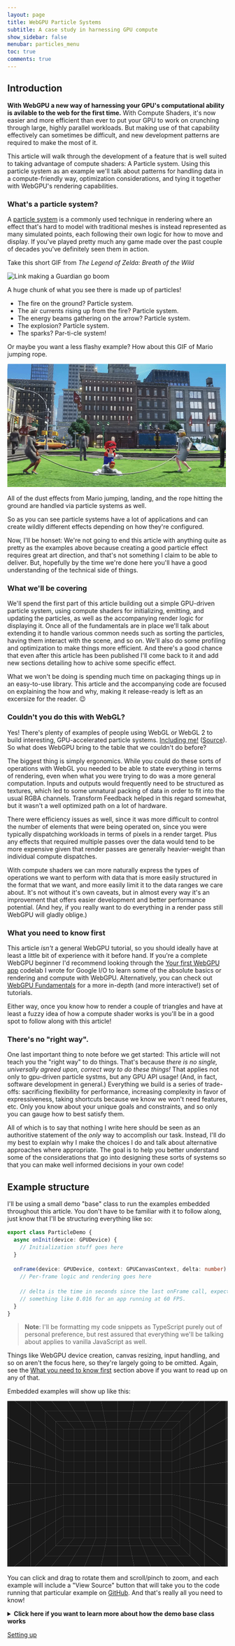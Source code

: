 ```yaml
---
layout: page
title: WebGPU Particle Systems
subtitle: A case study in harnessing GPU compute
show_sidebar: false
menubar: particles_menu
toc: true
comments: true
---
```


<link rel="stylesheet" href="particles.css">
<script src='embedded-demos.js'></script>

## Introduction

**With WebGPU a new way of harnessing your GPU's computational ability is avilable to the web for the first time.** With Compute Shaders, it's now easier and more efficient than ever to put your GPU to work on crunching through large, highly parallel workloads. But making use of that capability effectively can sometimes be difficult, and new development patterns are required to make the most of it.

This article will walk through the development of a feature that is well suited to taking advantage of compute shaders: A Particle system. Using this particle system as an example we'll talk about patterns for handling data in a compute-friendly way, optimization considerations, and tying it together with WebGPU's rendering capabilities.

### What's a particle system?
A [particle system](https://en.wikipedia.org/wiki/Particle_system) is a commonly used technique in rendering where an effect that's hard to model with traditional meshes is instead represented as many simulated points, each following their own logic for how to move and display. If you've played pretty much any game made over the past couple of decades you've definitely seen them in action.

Take this short GIF from _The Legend of Zelda: Breath of the Wild_

![Link making a Guardian go boom](media/zelda-explode.gif)

A huge chunk of what you see there is made up of particles!

 - The fire on the ground? Particle system.
 - The air currents rising up from the fire? Particle system.
 - The energy beams gathering on the arrow? Particle system.
 - The explosion? Particle system.
 - The sparks? Par-ti-cle system!

Or maybe you want a less flashy example? How about this GIF of Mario jumping rope.

![Mario jumping over a jump rope](media/mario-jump.gif)

All of the dust effects from Mario jumping, landing, and the rope hitting the ground are handled via particle systems as well.

So as you can see particle systems have a lot of applications and can create wildly different effects depending on how they're configured.

Now, I'll be honset: We're not going to end this article with anything quite as pretty as the examples above because creating a good particle effect requires great art direction, and that's not something I claim to be able to deliver. But, hopefully by the time we're done here you'll have a good understanding of the technical side of things.

### What we'll be covering
We'll spend the first part of this article building out a simple GPU-driven particle system, using compute shaders for initializing, emitting, and updating the particles, as well as the accompanying render logic for displaying it. Once all of the fundamentals are in place we'll talk about extending it to handle various common needs such as sorting the particles, having them interact with the scene, and so on. We'll also do some profiling and optimization to make things more efficient. And there's a good chance that even after this article has been published I'll come back to it and add new sections detailing how to achive some specific effect.

What we won't be doing is spending much time on packaging things up in an easy-to-use library. This article and the accompanying code are focused on explaining the how and why, making it release-ready is left as an excersize for the reader. 😉

### Couldn't you do this with WebGL?
Yes! There's plenty of examples of people using WebGL or WebGL 2 to build interesting, GPU-accelerated particle systems. [Including me!](https://toji.github.io/webgl2-particles-2/) ([Source](https://github.com/toji/webgl2-particles-2)). So what does WebGPU bring to the table that we couldn't do before?

The biggest thing is simply ergonomics. While you could do these sorts of operations with WebGL you needed to be able to state everything in terms of rendering, even when what you were trying to do was a more general computation. Inputs and outputs would frequently need to be structured as textures, which led to some unnatural packing of data in order to fit into the usual RGBA channels. Transform Feedback helped in this regard somewhat, but it wasn't a well optimized path on a lot of hardware.

There were efficiency issues as well, since it was more difficult to control the number of elements that were being operated on, since you were typically dispatching workloads in terms of pixels in a render target. Plus any effects that required multiple passes over the data would tend to be more expensive given that render passes are generally heavier-weight than individual compute dispatches.

With compute shaders we can more naturally express the types of operations we want to perform with data that is more easily structured in the format that we want, and more easily limit it to the data ranges we care about. It's not without it's own caveats, but in almost every way it's an improvement that offers easier development and better performance potential. (And hey, if you really want to do everything in a render pass still WebGPU will gladly oblige.)

### What you need to know first
This article _isn't_ a general WebGPU tutorial, so you should ideally have at least a little bit of experience with it before hand. If you're a complete WebGPU beginner I'd recommend looking through the [Your first WebGPU app](https://codelabs.developers.google.com/your-first-webgpu-app) codelab I wrote for Google I/O to learn some of the absolute basics or rendering and compute with WebGPU. Alternatively, you can check out [WebGPU Fundamentals](https://webgpufundamentals.org/) for a more in-depth (and more interactive!) set of tutorials.

Either way, once you know how to render a couple of triangles and have at least a fuzzy idea of how a compute shader works is you'll be in a good spot to follow along with this article!

### There's no "right way".
One last important thing to note before we get started: This article will not teach you the "right way" to do things. That's because _there is no single, universally agreed upon, correct way to do these things!_ That applies not only to gpu-driven particle systms, but any GPU API usage! (And, in fact, software development in general.) Everything we build is a series of trade-offs: sacrificing flexibility for performance, increasing complexity in favor of expressiveness, taking shortcuts because we know we won't need features, etc. Only you know about your unique goals and constraints, and so only you can gauge how to best satisfy them.

All of which is to say that nothing I write here should be seen as an authoritive statement of the _only_ way to accomplish our task. Instead, I'll do my best to explain why I make the choices I do and talk about alternative approaches where appropriate. The goal is to help you better understand some of the considerations that go into designing these sorts of systems so that you can make well informed decisions in your own code!

## Example structure

I'll be using a small demo "base" class to run the examples embedded throughout this article. You don't have to be familiar with it to follow along, just know that I'll be structuring everything like so:

```ts
export class ParticleDemo {
  async onInit(device: GPUDevice) {
    // Initialization stuff goes here
  }

  onFrame(device: GPUDevice, context: GPUCanvasContext, delta: number) {
    // Per-frame logic and rendering goes here

    // delta is the time in seconds since the last onFrame call, expected to be
    // something like 0.016 for an app running at 60 FPS.
  }
}
```

> **Note**: I'll be formatting my code snippets as TypeScript purely out of personal preference, but rest assured that everything we'll be talking about applies to vanilla JavaScript as well.

Things like WebGPU device creation, canvas resizing, input handling, and so on aren't the focus here, so they're largely going to be omitted. Again, see the [What you need to know first](#what-you-need-to-know-first) section above if you want to read up on any of that.

Embedded examples will show up like this:

<a class='demo-link' href='https://toji.github.io/webgpu-particles/0.html'>
  <img src='media/00-01.png' />
</a>

You can click and drag to rotate them and scroll/pinch to zoom, and each example will include a "View Source" button that will take you to the code running that particular example on [GitHub](https://github.com/toji/webgpu-particles/). And that's really all you need to know!

<details markdown=block>
  <summary markdown=span><b>Click here if you want to learn more about how the demo base class works</b></summary>

  Feel free to [look at the code](https://github.com/toji/webgpu-particles/blob/main/src/demo-base/webgpu-demo.ts) for my demo base class, or even use it for your own code if you want!

  Here's the actual, complete file for setting up the basic demo environment seen above:

  ```ts
  import { WebGpuDemo } from './demo-base/webgpu-demo.js'
  import { GridRoom } from './demo-base/grid-environment.js'

  export class ParticleDemo extends WebGpuDemo {
    grid: GridRoom;

    async onInit(device: GPUDevice) {
      this.grid = new GridRoom(this);
    }

    onFrame(device: GPUDevice, context: GPUCanvasContext, delta: number) {
      const commandEncoder = device.createCommandEncoder();

      const renderPass = commandEncoder.beginRenderPass({
        ...this.defaultRenderPassDescriptor,
        timestampWrites: this.timestampHelper.timestampWrites("render")
      });

      this.cameraBindings.bind(renderPass);
      this.grid.draw(renderPass);

      renderPass.end();

      this.timestampHelper.resolve(commandEncoder);
      device.queue.submit([commandEncoder.finish()]);
    }
  }

  const demo = new ParticleDemo();
  ```

  The `WebGpuDemo` class handles most everything, creating a full-page WebGPU canvas with an appropriate `GPUDevice`. It also internally sets up some simple mouse and touch interaction to drive the camera. You can click and drag to rotate the scene around, as well as zoom with either a mouse scroll or pinch gesture.

  Once WebGPU is initialized it calls `onInit()` to give us a chance to create any WebGPU resources needed. Here we're creating an instance of my `GridRoom()` helper class which is just a cube that renders with a simple grid pattern. I find that to be helpful for giving some perspective to the stuff that we're rendering and providing a quick visual indication of if *anything* is rendering properly.

  After the `onInit()` call is finished the demo class kicks off the frame loop, which calls `onFrame()` every cycle. This is where we do any logic updates and rendering. You can see in this base demo the only thing we're doing at the moment is building a render pass that draws the previously created grid room.

  Note that I'm calling `this.cameraBindings.bind(renderPass);` before rendering the room. This sets uniforms such as the camera matrices computed by the demo class, to bind group 0. When set `@group(0) @binding(0)` will be populated with the following struct:

  ```rs
  struct CameraUniforms {
    projection: mat4x4f,
    view: mat4x4f,
    position: vec3f,
  }
  ```

  The `GridRoom` helper already makes use of those camera bindings, and in pipelines we create we can access the bind group layout for those bindings by calling `CameraBindings.getBindGroupLayout(this.device)`.

  In the code snippets throughout this article I'll be simplifying those to opaque references to `cameraBindGroupLayout` and `cameraBindGroup` in JavaScript, and `camera` uniforms in shaders without worrying too much about where they come from.

  Also note that in the call to `beginRenderPass()` we're setting `timestampWrites` to `this.timestampHelper.timestampWrites("render")`, and before finishing the command encoder we call `this.timestampHelper.resolve(commandEncoder);` This is a helper that the demo class uses to gather timestamps from render and compute passes, which then automatically surfaces that pass timing information in a UI for each demo, which I find to be really useful and informative! I'll be omitting those from code snippets, though, to reduce visual clutter.

  The scripts are all linked in a really bare-bones HTML file, like so:

  ```html
  <!doctype html>

  <html>
    <head>
      <meta charset='utf-8'>
      <meta name='viewport' content='width=device-width, initial-scale=1, user-scalable=no'>
      <meta name='mobile-web-app-capable' content='yes'>
      <meta name='apple-mobile-web-app-capable' content='yes'>

      <title>Particle System - WebGPU</title>
    </head>
    <body>
      <script type="module" src='./dist/0.js'></script>
    </body>
  </html>
  ```

  And that gives us the example above!
</details>

<a class='button is-primary next-page' href='./01-setup/'>Setting up</a>
